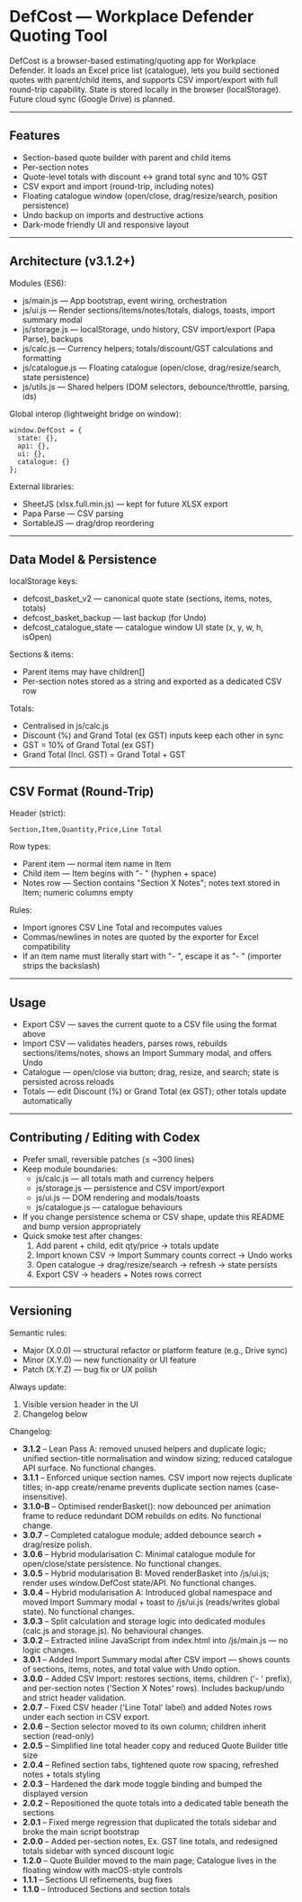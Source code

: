 # DefCost — Workplace Defender Quoting Tool

DefCost is a browser-based estimating/quoting app for Workplace Defender.
It loads an Excel price list (catalogue), lets you build sectioned quotes with parent/child items, and supports CSV import/export with full round-trip capability. State is stored locally in the browser (localStorage). Future cloud sync (Google Drive) is planned.

---

## Features

- Section-based quote builder with parent and child items
- Per-section notes
- Quote-level totals with discount ↔ grand total sync and 10% GST
- CSV export and import (round-trip, including notes)
- Floating catalogue window (open/close, drag/resize/search, position persistence)
- Undo backup on imports and destructive actions
- Dark-mode friendly UI and responsive layout

---

## Architecture (v3.1.2+)

Modules (ES6):

- js/main.js — App bootstrap, event wiring, orchestration
- js/ui.js — Render sections/items/notes/totals, dialogs, toasts, import summary modal
- js/storage.js — localStorage, undo history, CSV import/export (Papa Parse), backups
- js/calc.js — Currency helpers; totals/discount/GST calculations and formatting
- js/catalogue.js — Floating catalogue (open/close, drag/resize/search, state persistence)
- js/utils.js — Shared helpers (DOM selectors, debounce/throttle, parsing, ids)

Global interop (lightweight bridge on window):

    window.DefCost = {
      state: {},
      api: {},
      ui: {},
      catalogue: {}
    };

External libraries:

- SheetJS (xlsx.full.min.js) — kept for future XLSX export
- Papa Parse — CSV parsing
- SortableJS — drag/drop reordering

---

## Data Model & Persistence

localStorage keys:

- defcost_basket_v2 — canonical quote state (sections, items, notes, totals)
- defcost_basket_backup — last backup (for Undo)
- defcost_catalogue_state — catalogue window UI state (x, y, w, h, isOpen)

Sections & items:

- Parent items may have children[]
- Per-section notes stored as a string and exported as a dedicated CSV row

Totals:

- Centralised in js/calc.js
- Discount (%) and Grand Total (ex GST) inputs keep each other in sync
- GST = 10% of Grand Total (ex GST)
- Grand Total (Incl. GST) = Grand Total + GST

---

## CSV Format (Round-Trip)

Header (strict):

    Section,Item,Quantity,Price,Line Total

Row types:

- Parent item — normal item name in Item
- Child item — Item begins with "- " (hyphen + space)
- Notes row — Section contains "Section X Notes"; notes text stored in Item; numeric columns empty

Rules:

- Import ignores CSV Line Total and recomputes values
- Commas/newlines in notes are quoted by the exporter for Excel compatibility
- If an item name must literally start with "- ", escape it as "\- " (importer strips the backslash)

---

## Usage

- Export CSV — saves the current quote to a CSV file using the format above
- Import CSV — validates headers, parses rows, rebuilds sections/items/notes, shows an Import Summary modal, and offers Undo
- Catalogue — open/close via button; drag, resize, and search; state is persisted across reloads
- Totals — edit Discount (%) or Grand Total (ex GST); other totals update automatically

---

## Contributing / Editing with Codex

- Prefer small, reversible patches (≤ ~300 lines)
- Keep module boundaries:
  - js/calc.js — all totals math and currency helpers
  - js/storage.js — persistence and CSV import/export
  - js/ui.js — DOM rendering and modals/toasts
  - js/catalogue.js — catalogue behaviours
- If you change persistence schema or CSV shape, update this README and bump version appropriately
- Quick smoke test after changes:
  1) Add parent + child, edit qty/price → totals update
  2) Import known CSV → Import Summary counts correct → Undo works
  3) Open catalogue → drag/resize/search → refresh → state persists
  4) Export CSV → headers + Notes rows correct

---

## Versioning

Semantic rules:

- Major (X.0.0) — structural refactor or platform feature (e.g., Drive sync)
- Minor (X.Y.0) — new functionality or UI feature
- Patch (X.Y.Z) — bug fix or UX polish

Always update:
1) Visible version header in the UI
2) Changelog below

Changelog:
- **3.1.2** – Lean Pass A: removed unused helpers and duplicate logic; unified section-title normalisation and window sizing; reduced catalogue API surface. No functional changes.
- **3.1.1** – Enforced unique section names. CSV import now rejects duplicate titles; in-app create/rename prevents duplicate section names (case-insensitive).
- **3.1.0-B** – Optimised renderBasket(): now debounced per animation frame to reduce redundant DOM rebuilds on edits. No functional change.
- **3.0.7** – Completed catalogue module; added debounce search + drag/resize polish.
- **3.0.6** – Hybrid modularisation C: Minimal catalogue module for open/close/state persistence. No functional changes.
- **3.0.5** – Hybrid modularisation B: Moved renderBasket into /js/ui.js; render uses window.DefCost state/API. No functional changes.
- **3.0.4** – Hybrid modularisation A: Introduced global namespace and moved Import Summary modal + toast to /js/ui.js (reads/writes global state). No functional changes.
- **3.0.3** – Split calculation and storage logic into dedicated modules (calc.js and storage.js). No behavioural changes.
- **3.0.2** – Extracted inline JavaScript from index.html into /js/main.js — no logic changes.
- **3.0.1** – Added Import Summary modal after CSV import — shows counts of sections, items, notes, and total value with Undo option.
- **3.0.0** – Added CSV Import: restores sections, items, children ('- ' prefix), and per-section notes ('Section X Notes' rows). Includes backup/undo and strict header validation.
- **2.0.7** – Fixed CSV header ('Line Total' label) and added Notes rows under each section in CSV export.
- **2.0.6** – Section selector moved to its own column; children inherit section (read-only)
- **2.0.5** – Simplified line total header copy and reduced Quote Builder title size
- **2.0.4** – Refined section tabs, tightened quote row spacing, refreshed notes + totals styling
- **2.0.3** – Hardened the dark mode toggle binding and bumped the displayed version
- **2.0.2** – Repositioned the quote totals into a dedicated table beneath the sections
- **2.0.1** – Fixed merge regression that duplicated the totals sidebar and broke the main script bootstrap
- **2.0.0** – Added per-section notes, Ex. GST line totals, and redesigned totals sidebar with synced discount logic
- **1.2.0** – Quote Builder moved to the main page; Catalogue lives in the floating window with macOS-style controls
- **1.1.1** – Sections UI refinements, bug fixes
- **1.1.0** – Introduced Sections and section totals
